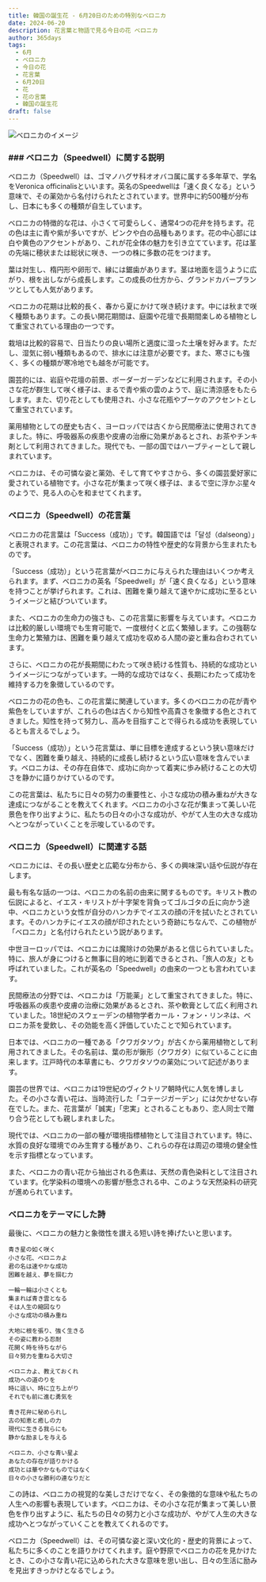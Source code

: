 ```yaml
---
title: 韓国の誕生花 - 6月20日のための特別なベロニカ
date: 2024-06-20
description: 花言葉と物語で見る今日の花 ベロニカ
author: 365days
tags:
  - 6月
  - ベロニカ
  - 今日の花
  - 花言葉
  - 6月20日
  - 花
  - 花の言葉
  - 韓国の誕生花
draft: false
---
```




![ベロニカのイメージ](https://cdn.pixabay.com/photo/2016/03/22/18/59/speedwell-1273520_960_720.jpg#center#center)


### ### ベロニカ（Speedwell）に関する説明

ベロニカ（Speedwell）は、ゴマノハグサ科オオバコ属に属する多年草で、学名をVeronica officinalisといいます。英名のSpeedwellは「速く良くなる」という意味で、その薬効から名付けられたとされています。世界中に約500種が分布し、日本にも多くの種類が自生しています。

ベロニカの特徴的な花は、小さくて可愛らしく、通常4つの花弁を持ちます。花の色は主に青や紫が多いですが、ピンクや白の品種もあります。花の中心部には白や黄色のアクセントがあり、これが花全体の魅力を引き立てています。花は茎の先端に穂状または総状に咲き、一つの株に多数の花をつけます。

葉は対生し、楕円形や卵形で、縁には鋸歯があります。茎は地面を這うように広がり、根を出しながら成長します。この成長の仕方から、グランドカバープランツとしても人気があります。

ベロニカの花期は比較的長く、春から夏にかけて咲き続けます。中には秋まで咲く種類もあります。この長い開花期間は、庭園や花壇で長期間楽しめる植物として重宝されている理由の一つです。

栽培は比較的容易で、日当たりの良い場所と適度に湿った土壌を好みます。ただし、湿気に弱い種類もあるので、排水には注意が必要です。また、寒さにも強く、多くの種類が寒冷地でも越冬が可能です。

園芸的には、岩庭や花壇の前景、ボーダーガーデンなどに利用されます。その小さな花が群生して咲く様子は、まるで青や紫の雲のようで、庭に清涼感をもたらします。また、切り花としても使用され、小さな花瓶やブーケのアクセントとして重宝されています。

薬用植物としての歴史も古く、ヨーロッパでは古くから民間療法に使用されてきました。特に、呼吸器系の疾患や皮膚の治療に効果があるとされ、お茶やチンキ剤として利用されてきました。現代でも、一部の国ではハーブティーとして親しまれています。

ベロニカは、その可憐な姿と薬効、そして育てやすさから、多くの園芸愛好家に愛されている植物です。小さな花が集まって咲く様子は、まるで空に浮かぶ星々のようで、見る人の心を和ませてくれます。

### ベロニカ（Speedwell）の花言葉

ベロニカの花言葉は「Success（成功）」です。韓国語では「달성（dalseong）」と表現されます。この花言葉は、ベロニカの特性や歴史的な背景から生まれたものです。

「Success（成功）」という花言葉がベロニカに与えられた理由はいくつか考えられます。まず、ベロニカの英名「Speedwell」が「速く良くなる」という意味を持つことが挙げられます。これは、困難を乗り越えて速やかに成功に至るというイメージと結びついています。

また、ベロニカの生命力の強さも、この花言葉に影響を与えています。ベロニカは比較的厳しい環境でも生育可能で、一度根付くと広く繁殖します。この強靭な生命力と繁殖力は、困難を乗り越えて成功を収める人間の姿と重ね合わされています。

さらに、ベロニカの花が長期間にわたって咲き続ける性質も、持続的な成功というイメージにつながっています。一時的な成功ではなく、長期にわたって成功を維持する力を象徴しているのです。

ベロニカの花の色も、この花言葉に関連しています。多くのベロニカの花が青や紫色をしていますが、これらの色は古くから知性や高貴さを象徴する色とされてきました。知性を持って努力し、高みを目指すことで得られる成功を表現しているとも言えるでしょう。

「Success（成功）」という花言葉は、単に目標を達成するという狭い意味だけでなく、困難を乗り越え、持続的に成長し続けるという広い意味を含んでいます。ベロニカは、その存在自体で、成功に向かって着実に歩み続けることの大切さを静かに語りかけているのです。

この花言葉は、私たちに日々の努力の重要性と、小さな成功の積み重ねが大きな達成につながることを教えてくれます。ベロニカの小さな花が集まって美しい花景色を作り出すように、私たちの日々の小さな成功が、やがて人生の大きな成功へとつながっていくことを示唆しているのです。

### ベロニカ（Speedwell）に関連する話

ベロニカには、その長い歴史と広範な分布から、多くの興味深い話や伝説が存在します。

最も有名な話の一つは、ベロニカの名前の由来に関するものです。キリスト教の伝説によると、イエス・キリストが十字架を背負ってゴルゴタの丘に向かう途中、ベロニカという女性が自分のハンカチでイエスの顔の汗を拭いたとされています。そのハンカチにイエスの顔が印されたという奇跡にちなんで、この植物が「ベロニカ」と名付けられたという説があります。

中世ヨーロッパでは、ベロニカには魔除けの効果があると信じられていました。特に、旅人が身につけると無事に目的地に到着できるとされ、「旅人の友」とも呼ばれていました。これが英名の「Speedwell」の由来の一つとも言われています。

民間療法の分野では、ベロニカは「万能薬」として重宝されてきました。特に、呼吸器系の疾患や皮膚の治療に効果があるとされ、茶や軟膏として広く利用されていました。18世紀のスウェーデンの植物学者カール・フォン・リンネは、ベロニカ茶を愛飲し、その効能を高く評価していたことで知られています。

日本では、ベロニカの一種である「クワガタソウ」が古くから薬用植物として利用されてきました。その名前は、葉の形が鍬形（クワガタ）に似ていることに由来します。江戸時代の本草書にも、クワガタソウの薬効について記述があります。

園芸の世界では、ベロニカは19世紀のヴィクトリア朝時代に人気を博しました。その小さな青い花は、当時流行した「コテージガーデン」には欠かせない存在でした。また、花言葉が「誠実」「忠実」とされることもあり、恋人同士で贈り合う花としても親しまれました。

現代では、ベロニカの一部の種が環境指標植物として注目されています。特に、水質の良好な環境でのみ生育する種があり、これらの存在は周辺の環境の健全性を示す指標となっています。

また、ベロニカの青い花から抽出される色素は、天然の青色染料として注目されています。化学染料の環境への影響が懸念される中、このような天然染料の研究が進められています。

### ベロニカをテーマにした詩

最後に、ベロニカの魅力と象徴性を讃える短い詩を捧げたいと思います。

```
青き星の如く咲く
小さな花、ベロニカよ
君の名は速やかな成功
困難を越え、夢を掴む力

一輪一輪は小さくとも
集まれば青き雲となる
そは人生の縮図なり
小さな成功の積み重ね

大地に根を張り、強く生きる
その姿に教わる忍耐
花開く時を待ちながら
日々努力を重ねる大切さ

ベロニカよ、教えておくれ
成功への道のりを
時に這い、時に立ち上がり
それでも前に進む勇気を

青き花弁に秘められし
古の知恵と癒しの力
現代に生きる我らにも
静かな励ましを与える

ベロニカ、小さな青い星よ
あなたの存在が語りかける
成功とは華やかなものではなく
日々の小さな勝利の連なりだと
```

この詩は、ベロニカの視覚的な美しさだけでなく、その象徴的な意味や私たちの人生への影響も表現しています。ベロニカは、その小さな花が集まって美しい景色を作り出すように、私たちの日々の努力と小さな成功が、やがて人生の大きな成功へとつながっていくことを教えてくれるのです。

ベロニカ（Speedwell）は、その可憐な姿と深い文化的・歴史的背景によって、私たちに多くのことを語りかけてくれます。庭や野原でベロニカの花を見かけたとき、この小さな青い花に込められた大きな意味を思い出し、日々の生活に励みを見出すきっかけとなるでしょう。
